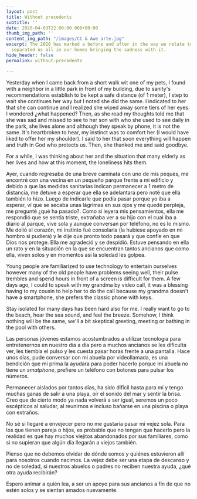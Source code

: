 ```yaml
---
layout: post
title: Without precedents
subtitle: ''
date: 2020-04-03T22:00:00.000+00:00
thumb_img_path: ''
content_img_path: "/images/CC & Awe arte.jpg"
excerpt: The 2020 has marked a before and after in the way we relate to others. COVID-19
  separated us all in our homes bringing the sadness with it.
hide_header: false
permalink: without-precedents

---
```

Yesterday when I came back from a short walk wit one of my pets, I found with a neighbor in a little park in front of my building, due to sanity's recommendations establish to be kept a safe distance (of 1 meter), I step to wait she continues her way but I noted she did the same. I indicated to her that she can continue and I realized she wiped away some tiers of her eyes. I wondered ¿what happened? Then, as she read my thoughts told me that she was sad and missed to see to her son with who she used to see daily in the park, she lives alone and although they speak by phone, it is not the same. It's heartbroken to hear, my instinct was to comfort her (I would have liked to offer her my shoulder). I said to her that soon everything will happen and truth in God who protects us. Then, she thanked me and said goodbye.

For a while, I was thinking about her and the situation that many elderly as her lives and how at this moment, the loneliness hits them.

 

Ayer, cuando regresaba de una breve caminata con uno de mis peques, me encontré con una vecina en un pequeño parque frente a mi edificio y debido a que las medidas sanitarias indican permanecer a 1 metro de distancia, me detuve a esperar que ella se adelantara pero noté que ella también lo hizo. Luego de indicarle que podía pasar porque yo iba a esperar, ví que se secaba unas lágrimas en sus ojos y me quedé perpleja, me pregunté ¿qué ha pasado?. Como si leyera mis pensamientos, ella me respondió que se sentía triste, extrañaba ver a su hijo con el cual iba a diario al parque, vive sola y aunque conversan por teléfono, no es lo mismo. Me dolió el corazón, mi instinto fué consolarla (la hubiese apoyado en mi hombro si pudiera) y le dije que pronto todo pasará y que confíe en que Dios nos protege. Ella me agradeció y se despidió. Estuve pensando en ella un rato y en la situación en la que se encuentran tantos ancianos que como ella, viven solos y en momentos así la soledad les golpea.

Young people are familiarized to use technology to entertain ourselves however many of the old people have problems seeing well, their pulse trembles and spend hours in front of a screen is difficult for them. A few days ago, I could to speak with my grandma by video call, it was a blessing having to my cousin to help her to do the call because my grandma doesn't have a smartphone, she prefers the classic phone with keys.

Stay isolated for many days has been hard also for me. I really want to go to the beach, hear the sea sound, and feel the breeze. Somehow, I think nothing will be the same, we'll a bit skeptical greeting, meeting or bathing in the pool with others.

Las personas jóvenes estamos acostumbrados a utilizar tecnología para entretenernos en nuestro día a día pero a muchos ancianos se les dificulta ver, les tiembla el pulso y les cuesta pasar horas frente a una pantalla. Hace unos días, pude conversar con mi abuela por videollamada, es una bendición que mi prima la ayudara para poder hacerlo porque mi abuela no tiene un _smatphone_, prefiere un teléfono con botones para pulsar los números.

Permanecer aislados por tantos días, ha sido difícil hasta para mí y tengo muchas ganas de salir a una playa, oír el sonido del mar y sentir la brisa. Creo que de cierto modo ya nada volverá a ser igual, seremos un poco escépticos al saludar, al reunirnos e incluso bañarse en una piscina o playa con extraños.

No sé si llegaré a envejecer pero no me gustaría pasar mi vejez sola. Para los que tienen pareja o hijos, es probable que no tengan que hacerlo pero la realidad es que hay muchos viejitos abandonados por sus familiares, como si no supieran que algún día llegarán a viejos también.

Pienso que no debemos olvidar de dónde somos y quiénes estuvieron allí para nosotros cuando nacimos. La vejez debe ser una etapa de descanso y no de soledad, si nuestros abuelos o padres no reciben nuestra ayuda, ¿qué otra ayuda recibirán?

Espero animar a quién lea, a ser un apoyo para sus ancianos a fin de que no estén solos y se sientan amados nuevamente.